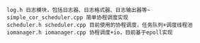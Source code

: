     log.h 日志模块，包括日志器、日志格式器、日志输出器等~
    simple_cor_scheduler.cpp 简单协程调度实现
    scheduler.h scheduler.cpp 目前使用的协程调度，任务队列+调度线程池
    iomanager.h iomanager.cpp 协程调度+io，目前基于epoll实现
